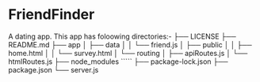 # FriendFinder
A dating app. 
This app has foloowing directories:-
├── LICENSE
├── README.md
├── app
│   ├── data
│   │   └── friend.js
│   ├── public
│   │   ├── home.html
│   │   └── survey.html
│   └── routing
│       ├── apiRoutes.js
│       └── htmlRoutes.js
├── node_modules
      `````
├── package-lock.json
├── package.json
└── server.js